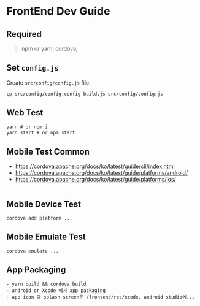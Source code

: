 # FrontEnd Dev Guide

## Required

> npm or yarn, cordova,

## Set `config.js`

Create `src/config/config.js` file.

```
cp src/config/config.config-build.js src/config/config.js
```

## Web Test

```js
yarn # or npm i
yarn start # or npm start
```

## Mobile Test Common
- https://cordova.apache.org/docs/ko/latest/guide/cli/index.html
- https://cordova.apache.org/docs/ko/latest/guide/platforms/android/
- https://cordova.apache.org/docs/ko/latest/guide/platforms/ios/
```

```


## Mobile Device Test
```
cordova add platform ...
```

## Mobile Emulate Test
```
cordova emulate ...

```

## App Packaging
```
- yarn build && cordova build 
- android or Xcode 에서 app packaging
- app icon 과 splash screen은 /frontend/res/xcode, android studio에...
```

